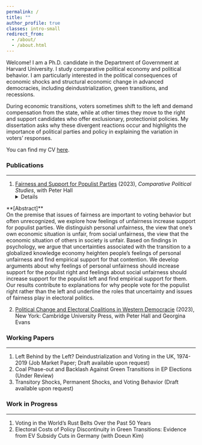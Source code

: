 ```yaml
---
permalink: /
title: ""
author_profile: true
classes: intro-small
redirect_from: 
  - /about/
  - /about.html
---
```

 

Welcome! I am a Ph.D. candidate in the Department of Government at Harvard University. I study comparative political economy and political behavior. I am particularly interested in the political consequences of economic shocks and structural economic change in advanced democracies, including deindustrialization, green transitions, and recessions. 

During economic transitions, voters sometimes shift to the left and demand compensation from the state, while at other times they move to the right and support candidates who offer exclusionary, protectionist policies. My dissertation asks why these divergent reactions occur and highlights the importance of political parties and policy in explaining the variation in voters’ responses. 

You can find my CV [here](https://sung-in-kim.github.io/files/CV_SungInKim.pdf).


### Publications
-----
1. [Fairness and Support for Populist Parties](https://journals.sagepub.com/doi/abs/10.1177/00104140231193013) (2023), _Comparative Political Studies_, with Peter Hall <details>
  <summary>**[Abstract]**</summary>
On the premise that issues of fairness are important to voting behavior but often unrecognized, we explore how feelings of unfairness increase support for populist parties. We distinguish personal unfairness, the view that one’s own economic situation is unfair, from social unfairness, the view that the economic situation of others in society is unfair. Based on findings in psychology, we argue that uncertainties associated with the transition to a globalized knowledge economy heighten people’s feelings of personal unfairness and find empirical support for that contention. We develop arguments about why feelings of personal unfairness should increase support for the populist right and feelings about social unfairness should increase support for the populist left and find empirical support for them. Our results contribute to explanations for why people vote for the populist right rather than the left and underline the roles that uncertainty and issues of fairness play in electoral politics.
</details>

2. [Political Change and Electoral Coalitions in Western Democracie](https://www.cambridge.org/core/elements/abs/political-change-and-electoral-coalitions-in-western-democracies/C90F49A2985854B029F1645E4CCF2445) (2023), New York: Cambridge University Press, with Peter Hall and Georgina Evans

### Working Papers
-----
1. Left Behind by the Left? Deindustrialization and Voting in the UK, 1974-2019 (Job Market Paper; Draft available upon request)
2. Coal Phase-out and Backlash Against Green Transitions in EP Elections (Under Review)
3. Transitory Shocks, Permanent Shocks, and Voting Behavior (Draft available upon request)

### Work in Progress
-----
1. Voting in the World’s Rust Belts Over the Past 50 Years
2. Electoral Costs of Policy Discontinuity in Green Transitions: Evidence from EV Subsidy Cuts in
Germany (with Doeun Kim)

